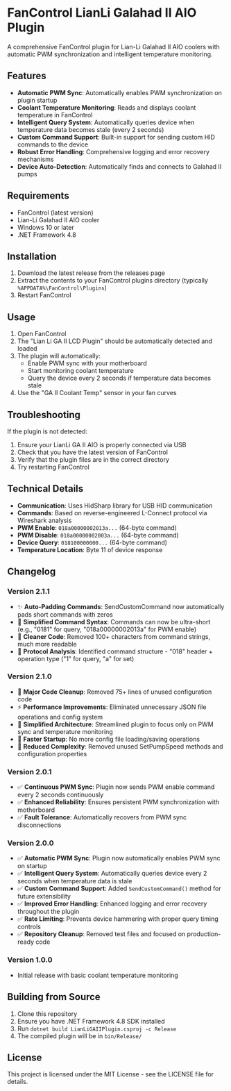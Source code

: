 # FanControl LianLi Galahad II AIO Plugin

A comprehensive FanControl plugin for Lian-Li Galahad II AIO coolers with automatic PWM synchronization and intelligent temperature monitoring.

## Features

- **Automatic PWM Sync**: Automatically enables PWM synchronization on plugin startup
- **Coolant Temperature Monitoring**: Reads and displays coolant temperature in FanControl
- **Intelligent Query System**: Automatically queries device when temperature data becomes stale (every 2 seconds)
- **Custom Command Support**: Built-in support for sending custom HID commands to the device
- **Robust Error Handling**: Comprehensive logging and error recovery mechanisms
- **Device Auto-Detection**: Automatically finds and connects to Galahad II pumps

## Requirements

- FanControl (latest version)
- Lian-Li Galahad II AIO cooler
- Windows 10 or later
- .NET Framework 4.8

## Installation

1. Download the latest release from the releases page
2. Extract the contents to your FanControl plugins directory (typically `%APPDATA%\FanControl\Plugins`)
3. Restart FanControl

## Usage

1. Open FanControl
2. The "Lian Li GA II LCD Plugin" should be automatically detected and loaded
3. The plugin will automatically:
   - Enable PWM sync with your motherboard
   - Start monitoring coolant temperature
   - Query the device every 2 seconds if temperature data becomes stale
4. Use the "GA II Coolant Temp" sensor in your fan curves

## Troubleshooting

If the plugin is not detected:
1. Ensure your LianLi GA II AIO is properly connected via USB
2. Check that you have the latest version of FanControl
3. Verify that the plugin files are in the correct directory
4. Try restarting FanControl

## Technical Details

- **Communication**: Uses HidSharp library for USB HID communication
- **Commands**: Based on reverse-engineered L-Connect protocol via Wireshark analysis
- **PWM Enable**: `018a00000002013a...` (64-byte command)
- **PWM Disable**: `018a00000002003a...` (64-byte command) 
- **Device Query**: `018100000000...` (64-byte command)
- **Temperature Location**: Byte 11 of device response

## Changelog

### Version 2.1.1
- ✨ **Auto-Padding Commands**: SendCustomCommand now automatically pads short commands with zeros
- 🎯 **Simplified Command Syntax**: Commands can now be ultra-short (e.g., "0181" for query, "018a00000002013a" for PWM enable)
- 📝 **Cleaner Code**: Removed 100+ characters from command strings, much more readable
- 🔧 **Protocol Analysis**: Identified command structure - "018" header + operation type ("1" for query, "a" for set)

### Version 2.1.0
- 🧹 **Major Code Cleanup**: Removed 75+ lines of unused configuration code
- ⚡ **Performance Improvements**: Eliminated unnecessary JSON file operations and config system
- 🎯 **Simplified Architecture**: Streamlined plugin to focus only on PWM sync and temperature monitoring
- 🚀 **Faster Startup**: No more config file loading/saving operations
- 🔧 **Reduced Complexity**: Removed unused SetPumpSpeed methods and configuration properties

### Version 2.0.1
- ✅ **Continuous PWM Sync**: Plugin now sends PWM enable command every 2 seconds continuously
- ✅ **Enhanced Reliability**: Ensures persistent PWM synchronization with motherboard
- ✅ **Fault Tolerance**: Automatically recovers from PWM sync disconnections

### Version 2.0.0
- ✅ **Automatic PWM Sync**: Plugin now automatically enables PWM sync on startup
- ✅ **Intelligent Query System**: Automatically queries device every 2 seconds when temperature data is stale
- ✅ **Custom Command Support**: Added `SendCustomCommand()` method for future extensibility
- ✅ **Improved Error Handling**: Enhanced logging and error recovery throughout the plugin
- ✅ **Rate Limiting**: Prevents device hammering with proper query timing controls
- ✅ **Repository Cleanup**: Removed test files and focused on production-ready code

### Version 1.0.0
- Initial release with basic coolant temperature monitoring

## Building from Source

1. Clone this repository
2. Ensure you have .NET Framework 4.8 SDK installed
3. Run `dotnet build LianLiGAIIPlugin.csproj -c Release`
4. The compiled plugin will be in `bin/Release/`

## License

This project is licensed under the MIT License - see the LICENSE file for details. 
